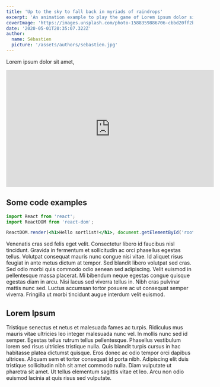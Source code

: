 ```yaml
---
title: 'Up to the sky to fall back in myriads of raindrops'
excerpt: 'An animation example to play the game of Lorem ipsum dolor sit amet, consectetur adipiscing elit, sed do eiusmod tempor incididunt ut labore et dolore magna aliqua. Praesent elementum facilisis leo vel fringilla est ullamcorper eget. '
coverImage: 'https://images.unsplash.com/photo-1588359886706-cbbd20ff2b29?ixlib=rb-1.2.1&ixid=eyJhcHBfaWQiOjEyMDd9&auto=format&fit=crop&w=1350&q=80'
date: '2020-05-01T20:35:07.322Z'
author:
  name: Sébastien
  picture: '/assets/authors/sebastien.jpg'
---
```


Lorem ipsum dolor sit amet,

<iframe width="560" height="315" src="https://www.youtube-nocookie.com/embed/B_ymY0xG0LI" frameborder="0" allow="accelerometer; autoplay; encrypted-media; gyroscope; picture-in-picture" allowfullscreen></iframe>

## Some code examples

```jsx codesandbox=react
import React from 'react';
import ReactDOM from 'react-dom';

ReactDOM.render(<h1>Hello sortlist!</h1>, document.getElementById('root'));
```

Venenatis cras sed felis eget velit. Consectetur libero id faucibus nisl tincidunt. Gravida in fermentum et sollicitudin ac orci phasellus egestas tellus. Volutpat consequat mauris nunc congue nisi vitae. Id aliquet risus feugiat in ante metus dictum at tempor. Sed blandit libero volutpat sed cras. Sed odio morbi quis commodo odio aenean sed adipiscing. Velit euismod in pellentesque massa placerat. Mi bibendum neque egestas congue quisque egestas diam in arcu. Nisi lacus sed viverra tellus in. Nibh cras pulvinar mattis nunc sed. Luctus accumsan tortor posuere ac ut consequat semper viverra. Fringilla ut morbi tincidunt augue interdum velit euismod.

## Lorem Ipsum

Tristique senectus et netus et malesuada fames ac turpis. Ridiculus mus mauris vitae ultricies leo integer malesuada nunc vel. In mollis nunc sed id semper. Egestas tellus rutrum tellus pellentesque. Phasellus vestibulum lorem sed risus ultricies tristique nulla. Quis blandit turpis cursus in hac habitasse platea dictumst quisque. Eros donec ac odio tempor orci dapibus ultrices. Aliquam sem et tortor consequat id porta nibh. Adipiscing elit duis tristique sollicitudin nibh sit amet commodo nulla. Diam vulputate ut pharetra sit amet. Ut tellus elementum sagittis vitae et leo. Arcu non odio euismod lacinia at quis risus sed vulputate.
